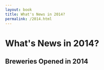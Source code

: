 ```yaml
---
layout: book
title: What's News in 2014?
permalink: /2014.html
---
```


# What's News in 2014?


## Breweries Opened in 2014




